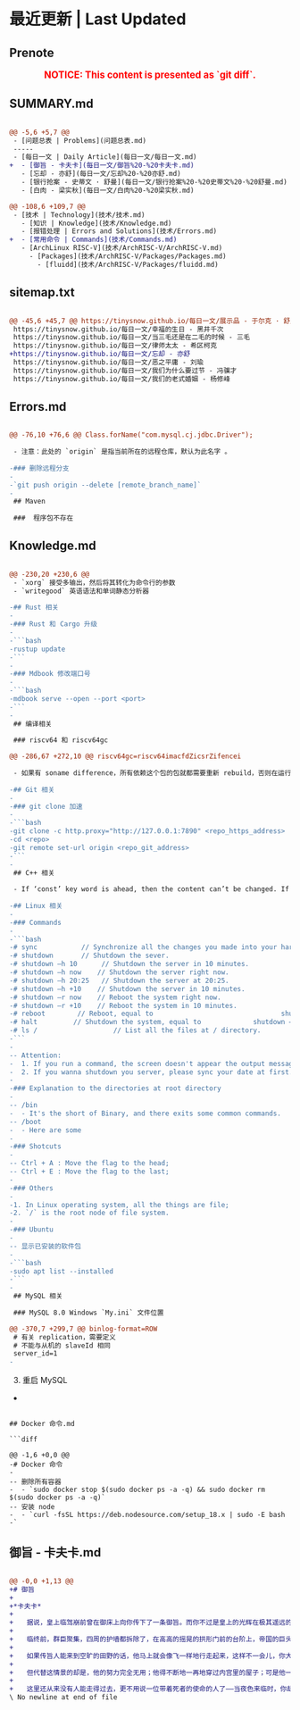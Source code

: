 # 最近更新 | Last Updated

## Prenote

<p style="font-size: larger; font-weight: bold; color: red; text-align: center;">NOTICE: This content is presented as `git diff`.</p>

## SUMMARY.md

```diff

@@ -5,6 +5,7 @@
 - [问题总表 | Problems](问题总表.md)
 -----
 - [每日一文 | Daily Article](每日一文/每日一文.md)
+  - [御旨 - 卡夫卡](每日一文/御旨%20-%20卡夫卡.md)
   - [忘却 - 亦舒](每日一文/忘却%20-%20亦舒.md)
   - [银行抢案 - 史蒂文 · 舒曼](每日一文/银行抢案%20-%20史蒂文%20·%20舒曼.md)
   - [白肉 - 梁实秋](每日一文/白肉%20-%20梁实秋.md)

@@ -108,6 +109,7 @@
 - [技术 | Technology](技术/技术.md)
   - [知识 | Knowledge](技术/Knowledge.md)
   - [报错处理 | Errors and Solutions](技术/Errors.md)
+  - [常用命令 | Commands](技术/Commands.md)
   - [ArchLinux RISC-V](技术/ArchRISC-V/ArchRISC-V.md)
     - [Packages](技术/ArchRISC-V/Packages/Packages.md)
       - [fluidd](技术/ArchRISC-V/Packages/fluidd.md)
```

## sitemap.txt

```diff

@@ -45,6 +45,7 @@ https://tinysnow.github.io/每日一文/展示品 - 于尔克 · 舒比格
 https://tinysnow.github.io/每日一文/幸福的生日 - 黑井千次
 https://tinysnow.github.io/每日一文/当三毛还是在二毛的时候 - 三毛
 https://tinysnow.github.io/每日一文/律师太太 - 希区柯克
+https://tinysnow.github.io/每日一文/忘却 - 亦舒
 https://tinysnow.github.io/每日一文/恶之平庸 - 刘瑜
 https://tinysnow.github.io/每日一文/我们为什么要过节 - 冯骥才
 https://tinysnow.github.io/每日一文/我们的老式婚姻 - 杨修峰
```

## Errors.md

```diff

@@ -76,10 +76,6 @@ Class.forName("com.mysql.cj.jdbc.Driver");
 
 - 注意：此处的 `origin` 是指当前所在的远程仓库，默认为此名字 。
 
-### 删除远程分支
-
-`git push origin --delete [remote_branch_name]`
-
 ## Maven
 
 ###  程序包不存在
```

## Knowledge.md

```diff

@@ -230,20 +230,6 @@
 - `xorg` 接受多输出，然后将其转化为命令行的参数
 - `writegood` 英语语法和单词静态分析器
 
-## Rust 相关
-
-### Rust 和 Cargo 升级
-
-```bash
-rustup update
-```
-
-### Mdbook 修改端口号
-
-```bash
-mdbook serve --open --port <port>
-```
-
 ## 编译相关
 
 ### riscv64 和 riscv64gc

@@ -286,67 +272,10 @@ riscv64gc=riscv64imacfdZicsrZifencei
 
 - 如果有 soname difference，所有依赖这个包的包就都需要重新 rebuild，否则在运行的时候就会出现 `找不到 xxx.so.y` 提示。于是需要一个机制来告诉 packager：有这种变动发生了，你需要去规划一下如何 rebuild。
 
-## Git 相关
-
-### git clone 加速
-
-```bash
-git clone -c http.proxy="http://127.0.0.1:7890" <repo_https_address>
-cd <repo>
-git remote set-url origin <repo_git_address>
-```
-
 ## C++ 相关
 
 - If ‘const’ key word is ahead, then the content can’t be changed. If is between type and variable name, then the address in the ROM/RAM can be changed.
 
-## Linux 相关
-
-### Commands
-
-```bash
-# sync           // Synchronize all the changes you made into your hard disk(硬盘).
-# shutdown       // Shutdown the sever.
-# shutdown –h 10      // Shutdown the server in 10 minutes.
-# shutdown –h now    // Shutdown the server right now.
-# shutdown –h 20:25   // Shutdown the server at 20:25.
-# shutdown –h +10    // Shutdown the server in 10 minutes.
-# shutdown –r now    // Reboot the system right now.
-# shutdown –r +10    // Reboot the system in 10 minutes.
-# reboot        // Reboot, equal to                                shutdown –r now
-# halt         // Shutdown the system, equal to             shutdown –h now || poweroff
-# ls /                   // List all the files at / directory.
-```
-
-- Attention:
-  1. If you run a command, the screen doesn't appear the output messages(e.g. error messages), that is the command running successfully, otherwise unsuccessfully, for instance, some warning messages, error messages.
-  2. If you wanna shutdown you server, please sync your date at first.
-
-### Explanation to the directories at root directory
-
-- /bin
-  - It's the short of Binary, and there exits some common commands.
-- /boot
-  - Here are some
-
-### Shotcuts
-
-- Ctrl + A : Move the flag to the head;
-- Ctrl + E : Move the flag to the last;
-
-### Others
-
-1. In Linux operating system, all the things are file;
-2. `/` is the root node of file system.
-
-### Ubuntu
-
-- 显示已安装的软件包
-
-```bash
-sudo apt list --installed
-```
-
 ## MySQL 相关
 
 ### MySQL 8.0 Windows `My.ini` 文件位置

@@ -370,7 +299,7 @@ binlog-format=ROW
 # 有关 replication，需要定义
 # 不能与从机的 slaveId 相同
 server_id=1
-
 ```
 
 3. 重启 MySQL
+
```

## Docker 命令.md

```diff

@@ -1,6 +0,0 @@
-# Docker 命令
-
-- 删除所有容器
-  - `sudo docker stop $(sudo docker ps -a -q) && sudo docker rm $(sudo docker ps -a -q)`
-- 安装 node
-  - `curl -fsSL https://deb.nodesource.com/setup_18.x | sudo -E bash -`
```

## 御旨 - 卡夫卡.md

```diff

@@ -0,0 +1,13 @@
+# 御旨
+
+*卡夫卡*
+
+　　据说，皇上临驾崩前曾在御床上向你传下了一条御旨。而你不过是皇上的光辉在极其遥远的地方投下的一丝飘忽的影子，但皇上却恰恰只对你一个人——可怜的属臣传下了这条御旨。皇上命传旨人跪在榻前，贴着他的耳，悄声传下了御旨。由于皇上对这条御旨很重视，因而讲完以后，还让传旨者在他的耳边复述了一遍，并点点头表示领旨人没有弄错。
+
+　　临终前，群臣聚集，四周的护墙都拆除了，在高高的摇晃的拱形门前的台阶上，帝国的巨头们排成圆圈，当着群臣面，皇上遣出了这位传旨者。传旨者得令后随即就上路了。他十分强壮，精力充沛。他一会儿用左手一会儿用右手分开拥挤的人群，辟出一条道来。遇到阻拦，他就指一指胸脯上的太阳标记；他畅通无阻，一直前往，没有别人像他这样顺当。但人群聚集得太多了，他们的房屋简直望不到尽头。
+
+　　如果传旨人能来到空旷的田野的话，他马上就会像飞一样地行走起来，这样不一会儿，你大概就会听到传旨人的拳头打你房门时发出的巨响。
+
+　　但代替这情景的却是，他的努力完全无用；他得不断地一再地穿过内宫里的屋子；可是他一直没有成功；即使他穿过了这些内宫，也没有什么用；他还得费力下那些台阶；可是下台阶后，也是徒劳；他还得走过那些院子，但是，在走完第二个深宫四周的院落后，前面却又是台阶和院落；在它们后面又是一座宫殿，如此排列下去有好几千；假使他最终冲出最后一道宫门的话——这是从来没有过的事，从来没有发生过——于是，在他面前出现了一座都邑，它是世界的中心，那里堆积着很高的渣滓。
+
+　　这里还从来没有人能走得过去，更不用说一位带着死者的使命的人了——当夜色来临时，你却坐在窗前，梦想着得到这道御旨。
\ No newline at end of file
```
